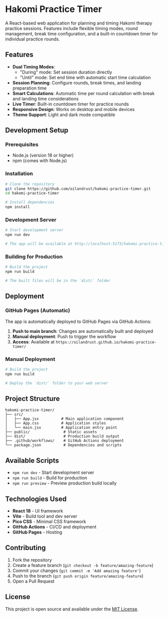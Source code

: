 # Hakomi Practice Timer

A React-based web application for planning and timing Hakomi therapy practice sessions. Features include flexible timing modes, round management, break time configuration, and a built-in countdown timer for individual practice rounds.

## Features

- **Dual Timing Modes**: 
  - "During" mode: Set session duration directly
  - "Until" mode: Set end time with automatic start time calculation
- **Session Planning**: Configure rounds, break times, and landing preparation time
- **Smart Calculations**: Automatic time per round calculation with break and landing time considerations
- **Live Timer**: Built-in countdown timer for practice rounds
- **Responsive Design**: Works on desktop and mobile devices
- **Theme Support**: Light and dark mode compatible

## Development Setup

### Prerequisites
- Node.js (version 18 or higher)
- npm (comes with Node.js)

### Installation
```bash
# Clone the repository
git clone https://github.com/oilandrust/hakomi-practice-timer.git
cd hakomi-practice-timer

# Install dependencies
npm install
```

### Development Server
```bash
# Start development server
npm run dev

# The app will be available at http://localhost:5173/hakomi-practice-timer/
```

### Building for Production
```bash
# Build the project
npm run build

# The built files will be in the `dist/` folder
```

## Deployment

### GitHub Pages (Automatic)
The app is automatically deployed to GitHub Pages via GitHub Actions:

1. **Push to main branch**: Changes are automatically built and deployed
2. **Manual deployment**: Push to trigger the workflow
3. **Access**: Available at `https://oilandrust.github.io/hakomi-practice-timer/`

### Manual Deployment
```bash
# Build the project
npm run build

# Deploy the `dist/` folder to your web server
```

## Project Structure

```
hakomi-practice-timer/
├── src/
│   ├── App.jsx          # Main application component
│   ├── App.css          # Application styles
│   └── main.jsx         # Application entry point
├── public/               # Static assets
├── dist/                 # Production build output
├── .github/workflows/    # GitHub Actions deployment
└── package.json          # Dependencies and scripts
```

## Available Scripts

- `npm run dev` - Start development server
- `npm run build` - Build for production
- `npm run preview` - Preview production build locally

## Technologies Used

- **React 18** - UI framework
- **Vite** - Build tool and dev server
- **Pico CSS** - Minimal CSS framework
- **GitHub Actions** - CI/CD and deployment
- **GitHub Pages** - Hosting

## Contributing

1. Fork the repository
2. Create a feature branch (`git checkout -b feature/amazing-feature`)
3. Commit your changes (`git commit -m 'Add amazing feature'`)
4. Push to the branch (`git push origin feature/amazing-feature`)
5. Open a Pull Request

## License

This project is open source and available under the [MIT License](LICENSE).
